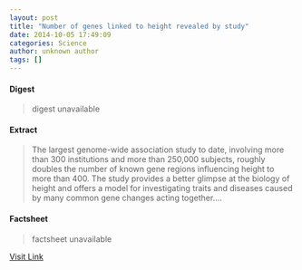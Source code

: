 ```yaml
---
layout: post
title: "Number of genes linked to height revealed by study"
date: 2014-10-05 17:49:09
categories: Science
author: unknown author
tags: []
---
```



#### Digest
>digest unavailable

#### Extract
>The largest genome-wide association study to date, involving more than 300 institutions and more than 250,000 subjects, roughly doubles the number of known gene regions influencing height to more than 400. The study provides a better glimpse at the biology of height and offers a model for investigating traits and diseases caused by many common gene changes acting together....

#### Factsheet
>factsheet unavailable

[Visit Link](http://feeds.sciencedaily.com/~r/sciencedaily/~3/5PeCnb3V3bM/141005134909.htm)



